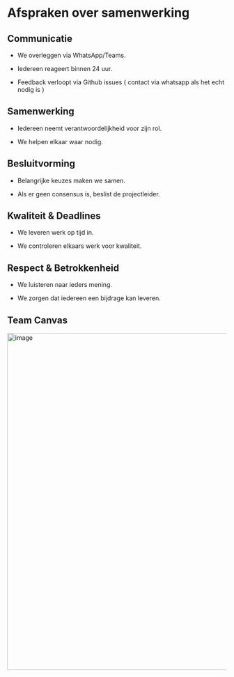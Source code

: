 # Afspraken over samenwerking 

## Communicatie

- We overleggen via WhatsApp/Teams.

- Iedereen reageert binnen 24 uur.

- Feedback verloopt via Github issues ( contact via whatsapp als het echt nodig is )

## Samenwerking

- Iedereen neemt verantwoordelijkheid voor zijn rol.

- We helpen elkaar waar nodig.

## Besluitvorming

- Belangrijke keuzes maken we samen.

- Als er geen consensus is, beslist de projectleider.

## Kwaliteit & Deadlines

- We leveren werk op tijd in.

- We controleren elkaars werk voor kwaliteit.

## Respect & Betrokkenheid

- We luisteren naar ieders mening.

- We zorgen dat iedereen een bijdrage kan leveren.

## Team Canvas
<img width="1092" height="774" alt="image" src="https://github.com/user-attachments/assets/84f0fa9c-dad3-45f4-9c62-6c0d83b9cd7e" />
